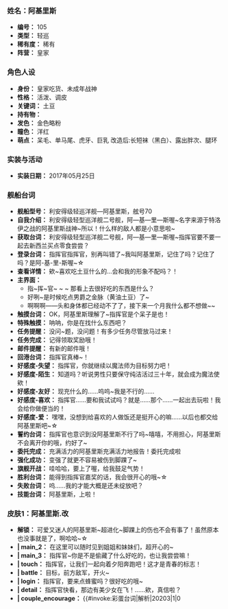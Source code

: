 ### 姓名：阿基里斯
* **编号：** 105
* **类型：** 轻巡
* **稀有度：** 稀有
* **阵营：** 皇家


### 角色人设
* **身份：** 皇家吃货、未成年战神
* **性格：** 活泼、调皮
* **关键词：** 土豆
* **持有物：** 
* **发色：** 金色略粉
* **瞳色：** 洋红
* **萌点：** 呆毛、单马尾、虎牙、巨乳
改造后:长短袜（黑白）、露出胖次、腿环


### 实装与活动
* **实装日期：** 2017年05月25日


### 舰船台词
* **舰船型号：** 利安得级轻巡洋舰—阿基里斯，舷号70
* **自我介绍：** 利安得级轻型巡洋舰二号舰，阿—基—里—斯喔~名字来源于特洛伊之战的阿基里斯战神~所以！什么样的敌人都是小意思啦~
* **获取台词：** 利安得级轻型巡洋舰二号舰，阿—基—里—斯喔~指挥官要不要一起去新西兰买点零食尝尝？
* **登录台词：** 指挥官指挥官，别再叫错了~我叫阿基里斯，记住了吗？记住了吗？是阿-基-里-斯喔~☆
* **查看详情：** 欸~喜欢吃土豆什么的…会和我的形象不配吗？！
* **主界面：**
  * 指~挥~官~ ~ ~ 那看上去很好吃的东西是什么？
  * 好咧~是时候吃点男爵之金脉（黄油土豆）了~
  * 啊啊啊——头和身体都已经动不了了，接下来一个月我什么都不想做~~
* **触摸台词：** OK，阿基里斯理解了~指挥官是个呆子是也！
* **特殊触摸：** 呐呐，你是在找什么东西吧？
* **任务提醒：** 没问~题，没问题！有多少任务尽管放马过来！
* **任务完成：** 记得领取奖励哦！
* **邮件提醒：** 有新的邮件哦！
* **回港台词：** 指挥官真棒~！
* **好感度-失望：** 指挥官，你就继续以魔法师为目标努力吧！
* **好感度-陌生：** 知道吗？听说男性只要保守纯洁活过三十年，就会成为魔法使欸！
* **好感度-友好：** 现充什么的……呜呜~我是不行的……
* **好感度-喜欢：** 指挥官……要和我试试吗？就是……那个……一起出去玩啦！我会给你做便当的！
* **好感度-爱：** 嘿嘿，没想到给喜欢的人做饭还是挺开心的嘛……以后也都交给阿基里斯吧~☆
* **誓约台词：** 指挥官也意识到没阿基里斯不行了吗~嘻嘻，不用担心，阿基里斯不会离开你的哦，约好了~
* **委托完成：** 充满活力的阿基里斯充满活力地报告！委托完成啦
* **强化成功：** 变强了就更不容易被伤到脚踝了~
* **旗舰开战：** 哇哈哈，要上了喔，给我鼓足气势！
* **胜利台词：** 能得到指挥官嘉奖的话，我会很开心的哦~☆
* **失败台词：** 呜……我的才能大概是还未绽放吧？
* **技能台词：** 阿基里斯，上啦！


### 皮肤1：阿基里斯.改
* **解锁：** 可爱又迷人的阿基里斯~超进化~脚踝上的伤也不会有事了！虽然原本也没事就是了，啊哈哈~☆
* **| main_2：** 在这里可以随时见到姐姐和妹妹们，超开心的~
* **| main_3：** 指挥官~你是不是偷藏了什么好吃的，也让我尝尝嘛！
* **| touch：** 指挥官，让我们一起向着夕阳奔跑吧！这才是青春的标志！
* **| battle：** 目标，前方敌军，开火~
* **| login：** 指挥官，要来点蜂蜜吗？很好吃的哦~
* **| detail：** 指挥官快看，那边有美少女在飞！……欸，真信啦？
* **| couple_encourage：** {{#invoke:彩蛋台词|解析|20203|1|0
